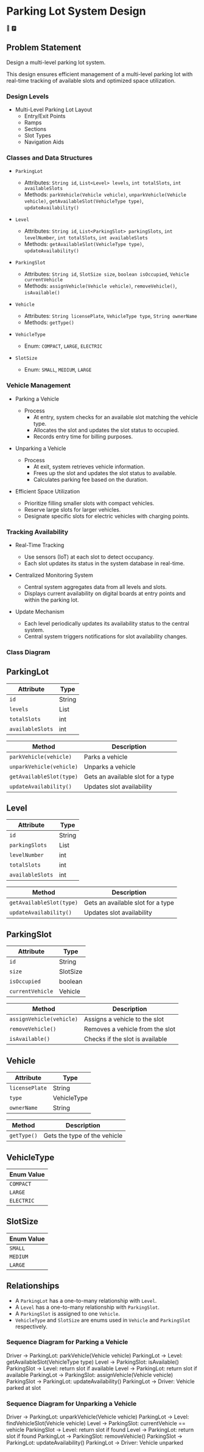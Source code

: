 # Parking Lot System Design
:car:  :parking: 

## Problem Statement
Design a multi-level parking lot system.

This design ensures efficient management of a multi-level parking lot with real-time tracking of available slots and optimized space utilization.

### Design Levels
- Multi-Level Parking Lot Layout
  - Entry/Exit Points
  - Ramps
  - Sections
  - Slot Types
  - Navigation Aids

### Classes and Data Structures
- `ParkingLot`
  - Attributes: `String id`, `List<Level> levels`, `int totalSlots`, `int availableSlots`
  - Methods: `parkVehicle(Vehicle vehicle)`, `unparkVehicle(Vehicle vehicle)`, `getAvailableSlot(VehicleType type)`, `updateAvailability()`

- `Level`
  - Attributes: `String id`, `List<ParkingSlot> parkingSlots`, `int levelNumber`, `int totalSlots`, `int availableSlots`
  - Methods: `getAvailableSlot(VehicleType type)`, `updateAvailability()`

- `ParkingSlot`
  - Attributes: `String id`, `SlotSize size`, `boolean isOccupied`, `Vehicle currentVehicle`
  - Methods: `assignVehicle(Vehicle vehicle)`, `removeVehicle()`, `isAvailable()`

- `Vehicle`
  - Attributes: `String licensePlate`, `VehicleType type`, `String ownerName`
  - Methods: `getType()`

- `VehicleType`
  - Enum: `COMPACT`, `LARGE`, `ELECTRIC`

- `SlotSize`
  - Enum: `SMALL`, `MEDIUM`, `LARGE`

### Vehicle Management
- Parking a Vehicle
  - Process
    - At entry, system checks for an available slot matching the vehicle type.
    - Allocates the slot and updates the slot status to occupied.
    - Records entry time for billing purposes.

- Unparking a Vehicle
  - Process
    - At exit, system retrieves vehicle information.
    - Frees up the slot and updates the slot status to available.
    - Calculates parking fee based on the duration.

- Efficient Space Utilization
  - Prioritize filling smaller slots with compact vehicles.
  - Reserve large slots for larger vehicles.
  - Designate specific slots for electric vehicles with charging points.

### Tracking Availability
- Real-Time Tracking
  - Use sensors (IoT) at each slot to detect occupancy.
  - Each slot updates its status in the system database in real-time.

- Centralized Monitoring System
  - Central system aggregates data from all levels and slots.
  - Displays current availability on digital boards at entry points and within the parking lot.

- Update Mechanism
  - Each level periodically updates its availability status to the central system.
  - Central system triggers notifications for slot availability changes.


### Class Diagram

## ParkingLot
| Attribute         | Type              |
|-------------------|-------------------|
| `id`              | String            |
| `levels`          | List<Level>       |
| `totalSlots`      | int               |
| `availableSlots`  | int               |

| Method                   | Description                        |
|--------------------------|------------------------------------|
| `parkVehicle(vehicle)`   | Parks a vehicle                    |
| `unparkVehicle(vehicle)` | Unparks a vehicle                  |
| `getAvailableSlot(type)` | Gets an available slot for a type  |
| `updateAvailability()`   | Updates slot availability          |

## Level
| Attribute         | Type              |
|-------------------|-------------------|
| `id`              | String            |
| `parkingSlots`    | List<ParkingSlot> |
| `levelNumber`     | int               |
| `totalSlots`      | int               |
| `availableSlots`  | int               |

| Method                   | Description                        |
|--------------------------|------------------------------------|
| `getAvailableSlot(type)` | Gets an available slot for a type  |
| `updateAvailability()`   | Updates slot availability          |

## ParkingSlot
| Attribute         | Type              |
|-------------------|-------------------|
| `id`              | String            |
| `size`            | SlotSize          |
| `isOccupied`      | boolean           |
| `currentVehicle`  | Vehicle           |

| Method                   | Description                        |
|--------------------------|------------------------------------|
| `assignVehicle(vehicle)` | Assigns a vehicle to the slot      |
| `removeVehicle()`        | Removes a vehicle from the slot    |
| `isAvailable()`          | Checks if the slot is available    |

## Vehicle
| Attribute         | Type              |
|-------------------|-------------------|
| `licensePlate`    | String            |
| `type`            | VehicleType       |
| `ownerName`       | String            |

| Method                   | Description                        |
|--------------------------|------------------------------------|
| `getType()`              | Gets the type of the vehicle       |

## VehicleType
| Enum Value               |
|--------------------------|
| `COMPACT`                |
| `LARGE`                  |
| `ELECTRIC`               |

## SlotSize
| Enum Value               |
|--------------------------|
| `SMALL`                  |
| `MEDIUM`                 |
| `LARGE`                  |

## Relationships
- A `ParkingLot` has a one-to-many relationship with `Level`.
- A `Level` has a one-to-many relationship with `ParkingSlot`.
- A `ParkingSlot` is assigned to one `Vehicle`.
- `VehicleType` and `SlotSize` are enums used in `Vehicle` and `ParkingSlot` respectively.

### Sequence Diagram for Parking a Vehicle
Driver -> ParkingLot: parkVehicle(Vehicle vehicle)
ParkingLot -> Level: getAvailableSlot(VehicleType type)
Level -> ParkingSlot: isAvailable()
ParkingSlot -> Level: return slot if available
Level -> ParkingLot: return slot if available
ParkingLot -> ParkingSlot: assignVehicle(Vehicle vehicle)
ParkingSlot -> ParkingLot: updateAvailability()
ParkingLot -> Driver: Vehicle parked at slot

### Sequence Diagram for Unparking a Vehicle
Driver -> ParkingLot: unparkVehicle(Vehicle vehicle)
ParkingLot -> Level: findVehicleSlot(Vehicle vehicle)
Level -> ParkingSlot: currentVehicle == vehicle
ParkingSlot -> Level: return slot if found
Level -> ParkingLot: return slot if found
ParkingLot -> ParkingSlot: removeVehicle()
ParkingSlot -> ParkingLot: updateAvailability()
ParkingLot -> Driver: Vehicle unparked
